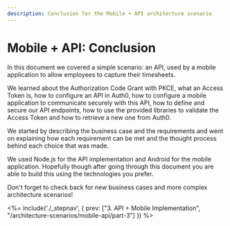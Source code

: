 ```yaml
---
description: Conclusion for the Mobile + API architecture scenario
---
```


# Mobile + API: Conclusion

In this document we covered a simple scenario: an API, used by a mobile application to allow employees to capture their timesheets.

We learned about the Authorization Code Grant with PKCE, what an Access Token is, how to configure an API in Auth0, how to configure a mobile application to communicate securely with this API, how to define and secure our API endpoints, how to use the provided libraries to validate the Access Token and how to retrieve a new one from Auth0.

We started by describing the business case and the requirements and went on explaining how each requirement can be met and the thought process behind each choice that was made.

We used Node.js for the API implementation and Android for the mobile application. Hopefully though after going through this document you are able to build this using the technologies you prefer.

Don't forget to check back for new business cases and more complex architecture scenarios!

<%= include('./_stepnav', {
 prev: ["3. API + Mobile Implementation", "/architecture-scenarios/mobile-api/part-3"]
}) %>
